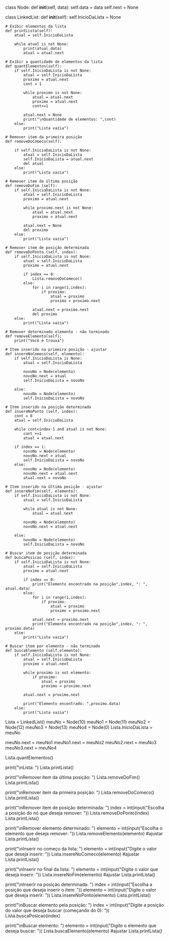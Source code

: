 class Node:
    def __init__(self, data):
        self.data = data
        self.next = None

class LinkedList:
    def __init__(self):
        self.InicioDaLista = None
    
    # Exibir elementos da lista
    def printLista(self):
        atual = self.InicioDaLista
         
        while atual is not None:
            print(atual.data)
            atual = atual.next
    
    # Exibir a quantidade de elementos da lista
    def quantElementos(self):
        if self.InicioDaLista is not None:
            atual = self.InicioDaLista
            proximo = atual.next
            cont = 1
            
            while proximo is not None:
                atual = atual.next
                proximo = atual.next
                cont+=1
            
            atual.next = None
            print("\nQuantidade de elementos: ",cont)
        else:
            print("Lista vazia")

    # Remover item da primeira posição 
    def removeDoComeco(self):
        
        if self.InicioDaLista is not None:
            atual = self.InicioDaLista
            self.InicioDaLista = atual.next
            del atual
        else:
            print("Lista vazia")
    
    # Remover item da última posição
    def removeDoFim (self):
        if self.InicioDaLista is not None:
            atual = self.InicioDaLista
            proximo = atual.next
            
            while proximo.next is not None:
                atual = atual.next
                proximo = atual.next
            
            atual.next = None
            del proximo
        else:
            print("Lista vazia")

    # Remover item de posição determinada
    def removeDoPonto (self, index):
        if self.InicioDaLista is not None:
            atual = self.InicioDaLista
            proximo = atual.next
            
            if index == 0: 
                Lista.removeDoComeco()
            else:
                for i in range(1,index):
                    if proximo:
                        atual = proximo
                        proximo = proximo.next
                
                atual.next = proximo.next
                del proximo
        else:
            print("Lista vazia")
 
    # Remover determinado elemento - não terminado
    def removeElemento(self):
        print("Você é trouxa")

    # Item inserido na primeira posição - ajustar
    def insereNoComeco(self, elemento):
        if self.InicioDaLista is None:
            atual = self.InicioDaLista

            novoNo = Node(elemento)
            novoNo.next = atual
            self.InicioDaLista = novoNo
            
        else:
            novoNo = Node(elemento)
            self.InicioDaLista = novoNo

    # Item inserido na posição determinada
    def insereNoPonto (self, index):
        cont = 0
        atual = self.InicioDaLista

        while cont<index-1 and atual is not None:
            cont +=1
            atual = atual.next
        
        if index == 1:
            novoNo = Node(elemento)
            novoNo.next = atual
            self.InicioDaLista = novoNo
        else:
            novoNo = Node(elemento)
            novoNo.next = atual.next
            atual.next = novoNo

    # Item inserido na última posição - ajustar
    def insereNoFim(self, elemento):
        if self.InicioDaLista is not None:
            atual = self.InicioDaLista
            
            while atual is not None:
                atual = atual.next

            novoNo = Node(elemento)
            novoNo.next = atual.next
    
        else:
            novoNo = Node(elemento)
            self.InicioDaLista = novoNo

    # Buscar item de posição determinada
    def buscaPosicao (self, index):
        if self.InicioDaLista is not None:
            atual = self.InicioDaLista
            proximo = atual.next
            
            if index == 0: 
                print("Elemento encontrado na posição",index, ": ", atual.data)
            else:
                for i in range(1,index):
                    if proximo:
                        atual = proximo
                        proximo = proximo.next
                    
                atual.next = proximo.next
                print("Elemento encontrado na posição",index, ": ", proximo.data)
        else:
            print("Lista vazia")

    # Buscar item por elemento - não terminado
    def buscaElemento (self,elemento):
        if self.InicioDaLista is not None:
            atual = self.InicioDaLista
            proximo = atual.next
                
            while proximo is not elemento:
                if proximo:
                    atual = proximo
                    proximo = proximo.next
                    
            atual.next = proximo.next
            
            print("Elemento encontrado: ",proximo.data)
        else:
            print("Lista vazia")

Lista = LinkedList()
meuNo = Node(10)
meuNo1 = Node(11)
meuNo2 = Node(12)
meuNo3 = Node(13)
meuNo4 = Node(0) 
Lista.InicioDaLista = meuNo

meuNo.next = meuNo1
meuNo1.next = meuNo2
meuNo2.next = meuNo3
meuNo3.next = meuNo4

Lista.quantElementos()

print("\nLista: ") 
Lista.printLista()

print("\nRemover item da última posição: ") 
Lista.removeDoFim()
Lista.printLista() 

print("\nRemover item da primeira posição: ") 
Lista.removeDoComeco()
Lista.printLista()

print("\nRemover item de posição determinada: ")
index = int(input("Escolha a posição do nó que deseja remover: "))
Lista.removeDoPonto(index)
Lista.printLista()

print("\nRemover elemento determinado: ")
elemento = int(input("Escolha o elemento que deseja remover: "))
Lista.removeElemento(elemento) #ajustar
Lista.printLista()

print("\nInserir no começo da lista: ")
elemento = int(input("Digite o valor que deseja inserir: "))
Lista.insereNoComeco(elemento) #ajustar
Lista.printLista()

print("\nInserir no final da lista: ")
elemento = int(input("Digite o valor que deseja inserir: "))
Lista.insereNoFim(elemento) #ajustar
Lista.printLista()

print("\nInserir na posição determinada: ") 
index = int(input("Escolha a posição que deseja inserir o item: "))
elemento = int(input("Digite o valor que deseja inserir: "))
Lista.insereNoPonto(elemento) 
Lista.printLista()

print("\nBuscar elemento pela posição: ")
index = int(input("Digite a posição do valor que deseja buscar (começando do 0): "))
Lista.buscaPosicao(index)

print("\nBuscar elemento: ")
elemento = int(input("Digite o elemento que deseja buscar: "))
Lista.buscaElemento(elemento) #ajustar
Lista.printLista()
